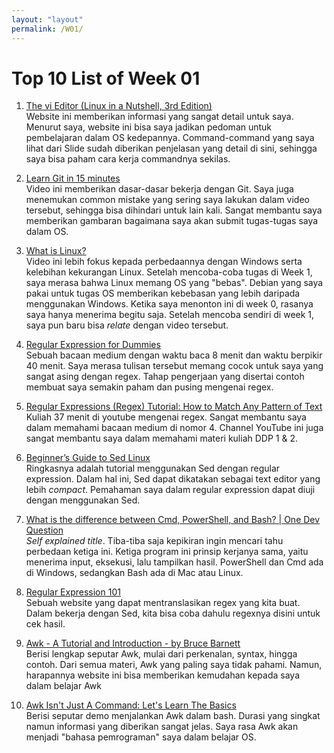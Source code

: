 ```yaml
---
layout: "layout"
permalink: /W01/
---
```


# Top 10 List of Week 01

1. [The vi Editor (Linux in a Nutshell, 3rd Edition)](https://docstore.mik.ua/orelly/linux/lnut/ch11_01.htm)<br>
Website ini memberikan informasi yang sangat detail untuk saya.
Menurut saya, website ini bisa saya jadikan pedoman untuk pembelajaran dalam OS kedepannya.
Command-command yang saya lihat dari Slide sudah diberikan penjelasan yang detail di sini, sehingga saya bisa paham cara kerja commandnya sekilas.

2. [Learn Git in 15 minutes](https://www.youtube.com/watch?v=USjZcfj8yxE)<br>
Video ini memberikan dasar-dasar bekerja dengan Git.
Saya juga menemukan common mistake yang sering saya lakukan dalam video tersebut, sehingga bisa dihindari untuk lain kali.
Sangat membantu saya memberikan gambaran bagaimana saya akan submit tugas-tugas saya dalam OS.

3. [What is Linux?](https://www.youtube.com/watch?v=zA3vmx0GaO8)<br>
Video ini lebih fokus kepada perbedaannya dengan Windows serta kelebihan kekurangan Linux.
Setelah mencoba-coba tugas di Week 1, saya merasa bahwa Linux memang OS yang "bebas".
Debian yang saya pakai untuk tugas OS memberikan kebebasan yang lebih daripada menggunakan Windows.
Ketika saya menonton ini di week 0, rasanya saya hanya menerima begitu saja.
Setelah mencoba sendiri di week 1, saya pun baru bisa _relate_ dengan video tersebut.

4. [Regular Expression for Dummies](https://medium.com/@sydcjohnson/regular-expression-for-dummies-1062e5d74b7a)<br>
Sebuah bacaan medium dengan waktu baca 8 menit dan waktu berpikir 40 menit.
Saya merasa tulisan tersebut memang cocok untuk saya yang sangat asing dengan regex.
Tahap pengerjaan yang disertai contoh membuat saya semakin paham dan pusing mengenai regex.

5. [Regular Expressions (Regex) Tutorial: How to Match Any Pattern of Text](https://www.youtube.com/watch?v=sa-TUpSx1JA)<br>
Kuliah 37 menit di youtube mengenai regex.
Sangat membantu saya dalam memahami bacaan medium di nomor 4.
Channel YouTube ini juga sangat membantu saya dalam memahami materi kuliah DDP 1 & 2.

6. [Beginner’s Guide to Sed Linux](https://www.maketecheasier.com/beginners-guide-to-sed-linux/)<br>
Ringkasnya adalah tutorial menggunakan Sed dengan regular expression.
Dalam hal ini, Sed dapat dikatakan sebagai text editor yang lebih _compact_.
Pemahaman saya dalam regular expression dapat diuji dengan menggunakan Sed.

7. [What is the difference between Cmd, PowerShell, and Bash? | One Dev Question](https://www.youtube.com/watch?v=nahtw_csB5w)<br>
_Self explained title_. Tiba-tiba saja kepikiran ingin mencari tahu perbedaan ketiga ini.
Ketiga program ini prinsip kerjanya sama, yaitu menerima input, eksekusi, lalu tampilkan hasil.
PowerShell dan Cmd ada di Windows, sedangkan Bash ada di Mac atau Linux.

8. [Regular Expression 101](https://regex101.com/)<br>
Sebuah website yang dapat mentranslasikan regex yang kita buat.
Dalam bekerja dengan Sed, kita bisa coba dahulu regexnya disini untuk cek hasil.

9. [Awk - A Tutorial and Introduction - by Bruce Barnett](https://www.grymoire.com/Unix/Awk.html)<br>
Berisi lengkap seputar Awk, mulai dari perkenalan, syntax, hingga contoh.
Dari semua materi, Awk yang paling saya tidak pahami. Namun, harapannya website ini bisa memberikan kemudahan kepada saya dalam belajar Awk

10. [Awk Isn't Just A Command: Let's Learn The Basics](https://www.youtube.com/watch?v=2eX0scAsYJk)<br>
Berisi seputar demo menjalankan Awk dalam bash.
Durasi yang singkat namun informasi yang diberikan sangat jelas.
Saya rasa Awk akan menjadi "bahasa pemrograman" saya dalam belajar OS.
